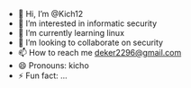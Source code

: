- 👋 Hi, I’m @Kich12
- 👀 I’m interested in informatic security
- 🌱 I’m currently learning linux
- 💞️ I’m looking to collaborate on security 
- 📫 How to reach me deker2296@gmail.com
- 😄 Pronouns: kicho
- ⚡ Fun fact: ...

<!---
Kich12/Kich12 is a ✨ special ✨ repository because its `README.md` (this file) appears on your GitHub profile.
You can click the Preview link to take a look at your changes.
--->
